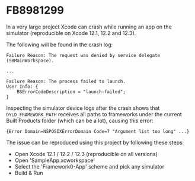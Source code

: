 # FB8981299

In a very large project Xcode can crash while running an app on the simulator (reproducible on Xcode 12.1, 12.2 and 12.3).

The following will be found in the crash log:
```
Failure Reason: The request was denied by service delegate (SBMainWorkspace).

...

Failure Reason: The process failed to launch.
User Info: {
    BSErrorCodeDescription = "launch-failed";
}
```

Inspecting the simulator device logs after the crash shows that `DYLD_FRAMEWORK_PATH` receives all paths to frameworks under the current Built Products folder (which can be a lot), causing this error:

```
{Error Domain=NSPOSIXErrorDomain Code=7 "Argument list too long" ...}
```

The issue can be reproduced using this project by following these steps:

- Open Xcode 12.1 / 12.2 / 12.3 (reproducible on all versions)
- Open 'SampleApp.xcworkspace'
- Select the 'Framework0-App' scheme and pick any simulator
- Build & Run

